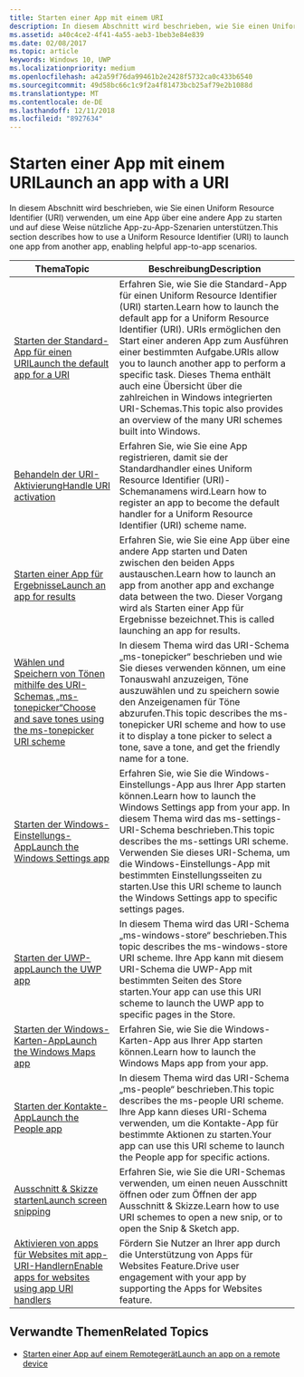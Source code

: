 ```yaml
---
title: Starten einer App mit einem URI
description: In diesem Abschnitt wird beschrieben, wie Sie einen Uniform Resource Identifier (URI) verwenden, um eine App über eine andere App zu starten.
ms.assetid: a40c4ce2-4f41-4a55-aeb3-1beb3e84e839
ms.date: 02/08/2017
ms.topic: article
keywords: Windows 10, UWP
ms.localizationpriority: medium
ms.openlocfilehash: a42a59f76da99461b2e2428f5732ca0c433b6540
ms.sourcegitcommit: 49d58bc66c1c9f2a4f81473bcb25af79e2b1088d
ms.translationtype: MT
ms.contentlocale: de-DE
ms.lasthandoff: 12/11/2018
ms.locfileid: "8927634"
---
```

# <a name="launch-an-app-with-a-uri"></a><span data-ttu-id="1bc57-104">Starten einer App mit einem URI</span><span class="sxs-lookup"><span data-stu-id="1bc57-104">Launch an app with a URI</span></span>

<span data-ttu-id="1bc57-105">In diesem Abschnitt wird beschrieben, wie Sie einen Uniform Resource Identifier (URI) verwenden, um eine App über eine andere App zu starten und auf diese Weise nützliche App-zu-App-Szenarien unterstützen.</span><span class="sxs-lookup"><span data-stu-id="1bc57-105">This section describes how to use a Uniform Resource Identifier (URI) to launch one app from another app, enabling helpful app-to-app scenarios.</span></span>

| <span data-ttu-id="1bc57-106">Thema</span><span class="sxs-lookup"><span data-stu-id="1bc57-106">Topic</span></span> | <span data-ttu-id="1bc57-107">Beschreibung</span><span class="sxs-lookup"><span data-stu-id="1bc57-107">Description</span></span> |
|-------|-------------|
| [<span data-ttu-id="1bc57-108">Starten der Standard-App für einen URI</span><span class="sxs-lookup"><span data-stu-id="1bc57-108">Launch the default app for a URI</span></span>](launch-default-app.md) | <span data-ttu-id="1bc57-109">Erfahren Sie, wie Sie die Standard-App für einen Uniform Resource Identifier (URI) starten.</span><span class="sxs-lookup"><span data-stu-id="1bc57-109">Learn how to launch the default app for a Uniform Resource Identifier (URI).</span></span> <span data-ttu-id="1bc57-110">URIs ermöglichen den Start einer anderen App zum Ausführen einer bestimmten Aufgabe.</span><span class="sxs-lookup"><span data-stu-id="1bc57-110">URIs allow you to launch another app to perform a specific task.</span></span> <span data-ttu-id="1bc57-111">Dieses Thema enthält auch eine Übersicht über die zahlreichen in Windows integrierten URI-Schemas.</span><span class="sxs-lookup"><span data-stu-id="1bc57-111">This topic also provides an overview of the many URI schemes built into Windows.</span></span> |
| [<span data-ttu-id="1bc57-112">Behandeln der URI-Aktivierung</span><span class="sxs-lookup"><span data-stu-id="1bc57-112">Handle URI activation</span></span>](handle-uri-activation.md) | <span data-ttu-id="1bc57-113">Erfahren Sie, wie Sie eine App registrieren, damit sie der Standardhandler eines Uniform Resource Identifier (URI)-Schemanamens wird.</span><span class="sxs-lookup"><span data-stu-id="1bc57-113">Learn how to register an app to become the default handler for a Uniform Resource Identifier (URI) scheme name.</span></span> |
| [<span data-ttu-id="1bc57-114">Starten einer App für Ergebnisse</span><span class="sxs-lookup"><span data-stu-id="1bc57-114">Launch an app for results</span></span>](how-to-launch-an-app-for-results.md) | <span data-ttu-id="1bc57-115">Erfahren Sie, wie Sie eine App über eine andere App starten und Daten zwischen den beiden Apps austauschen.</span><span class="sxs-lookup"><span data-stu-id="1bc57-115">Learn how to launch an app from another app and exchange data between the two.</span></span> <span data-ttu-id="1bc57-116">Dieser Vorgang wird als Starten einer App für Ergebnisse bezeichnet.</span><span class="sxs-lookup"><span data-stu-id="1bc57-116">This is called launching an app for results.</span></span> |
| [<span data-ttu-id="1bc57-117">Wählen und Speichern von Tönen mithilfe des URI-Schemas „ms-tonepicker“</span><span class="sxs-lookup"><span data-stu-id="1bc57-117">Choose and save tones using the ms-tonepicker URI scheme</span></span>](launch-ringtone-picker.md) | <span data-ttu-id="1bc57-118">In diesem Thema wird das URI-Schema „ms-tonepicker“ beschrieben und wie Sie dieses verwenden können, um eine Tonauswahl anzuzeigen, Töne auszuwählen und zu speichern sowie den Anzeigenamen für Töne abzurufen.</span><span class="sxs-lookup"><span data-stu-id="1bc57-118">This topic describes the ms-tonepicker URI scheme and how to use it to display a tone picker to select a tone, save a tone, and get the friendly name for a tone.</span></span> |
| [<span data-ttu-id="1bc57-119">Starten der Windows-Einstellungs-App</span><span class="sxs-lookup"><span data-stu-id="1bc57-119">Launch the Windows Settings app</span></span>](launch-settings-app.md) | <span data-ttu-id="1bc57-120">Erfahren Sie, wie Sie die Windows-Einstellungs-App aus Ihrer App starten können.</span><span class="sxs-lookup"><span data-stu-id="1bc57-120">Learn how to launch the Windows Settings app from your app.</span></span> <span data-ttu-id="1bc57-121">In diesem Thema wird das ms-settings-URI-Schema beschrieben.</span><span class="sxs-lookup"><span data-stu-id="1bc57-121">This topic describes the ms-settings URI scheme.</span></span> <span data-ttu-id="1bc57-122">Verwenden Sie dieses URI-Schema, um die Windows-Einstellungs-App mit bestimmten Einstellungsseiten zu starten.</span><span class="sxs-lookup"><span data-stu-id="1bc57-122">Use this URI scheme to launch the Windows Settings app to specific settings pages.</span></span> |
| [<span data-ttu-id="1bc57-123">Starten der UWP-app</span><span class="sxs-lookup"><span data-stu-id="1bc57-123">Launch the UWP app</span></span>](launch-store-app.md) | <span data-ttu-id="1bc57-124">In diesem Thema wird das URI-Schema „ms-windows-store“ beschrieben.</span><span class="sxs-lookup"><span data-stu-id="1bc57-124">This topic describes the ms-windows-store URI scheme.</span></span> <span data-ttu-id="1bc57-125">Ihre App kann mit diesem URI-Schema die UWP-App mit bestimmten Seiten des Store starten.</span><span class="sxs-lookup"><span data-stu-id="1bc57-125">Your app can use this URI scheme to launch the UWP app to specific pages in the Store.</span></span> |
| [<span data-ttu-id="1bc57-126">Starten der Windows-Karten-App</span><span class="sxs-lookup"><span data-stu-id="1bc57-126">Launch the Windows Maps app</span></span>](launch-maps-app.md) | <span data-ttu-id="1bc57-127">Erfahren Sie, wie Sie die Windows-Karten-App aus Ihrer App starten können.</span><span class="sxs-lookup"><span data-stu-id="1bc57-127">Learn how to launch the Windows Maps app from your app.</span></span> |
| [<span data-ttu-id="1bc57-128">Starten der Kontakte-App</span><span class="sxs-lookup"><span data-stu-id="1bc57-128">Launch the People app</span></span>](launch-people-apps.md) | <span data-ttu-id="1bc57-129">In diesem Thema wird das URI-Schema „ms-people“ beschrieben.</span><span class="sxs-lookup"><span data-stu-id="1bc57-129">This topic describes the ms-people URI scheme.</span></span> <span data-ttu-id="1bc57-130">Ihre App kann dieses URI-Schema verwenden, um die Kontakte-App für bestimmte Aktionen zu starten.</span><span class="sxs-lookup"><span data-stu-id="1bc57-130">Your app can use this URI scheme to launch the People app for specific actions.</span></span> |
| [<span data-ttu-id="1bc57-131">Ausschnitt & Skizze starten</span><span class="sxs-lookup"><span data-stu-id="1bc57-131">Launch screen snipping</span></span>](launch-screen-snipping.md) | <span data-ttu-id="1bc57-132">Erfahren Sie, wie Sie die URI-Schemas verwenden, um einen neuen Ausschnitt öffnen oder zum Öffnen der app Ausschnitt & Skizze.</span><span class="sxs-lookup"><span data-stu-id="1bc57-132">Learn how to use URI schemes to open a new snip, or to open the Snip & Sketch app.</span></span> |
| [<span data-ttu-id="1bc57-133">Aktivieren von apps für Websites mit app-URI-Handlern</span><span class="sxs-lookup"><span data-stu-id="1bc57-133">Enable apps for websites using app URI handlers</span></span>](web-to-app-linking.md) | <span data-ttu-id="1bc57-134">Fördern Sie Nutzer an Ihrer app durch die Unterstützung von Apps für Websites Feature.</span><span class="sxs-lookup"><span data-stu-id="1bc57-134">Drive user engagement with your app by supporting the Apps for Websites feature.</span></span> |

## <a name="related-topics"></a><span data-ttu-id="1bc57-135">Verwandte Themen</span><span class="sxs-lookup"><span data-stu-id="1bc57-135">Related Topics</span></span>
* [<span data-ttu-id="1bc57-136">Starten einer App auf einem Remotegerät</span><span class="sxs-lookup"><span data-stu-id="1bc57-136">Launch an app on a remote device</span></span>](launch-a-remote-app.md)